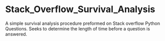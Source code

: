 # Stack_Overflow_Survival_Analysis
A simple survival analysis procedure preformed on Stack overflow Python Questions. Seeks to determine the length of time before a question is answered.  
